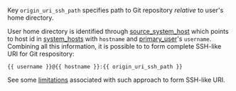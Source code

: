 
Key `origin_uri_ssh_path` specifies path to Git repository _relative_ to
user's home directory.

User home directory is identified through [source_system_host][1] which points
to host id in [system_hosts][2] with `hostname` and [primary_user][3]'s
`username`. Combining all this information, it is possible to to form complete
SSH-like URI for Git respository:
```
{{ username }}@{{ hostname }}:{{ origin_uri_ssh_path }}
```

See some [limitations][4] associated with such approach to form SSH-like URI.

[1]: docs/pillars/common/system_features/deploy_environment_sources/source_repositories/_id/git/source_system_host/readme.md
[2]: docs/pillars/common/system_hosts/readme.md
[3]: docs/pillars/common/system_hosts/_id/primary_user/readme.md
[4]: docs/pillars/common/system_features/deploy_environment_sources/source_repositories/_id/git/readme.md#limitations


